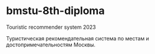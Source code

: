 # bmstu-8th-diploma
Touristic recommender system 2023

Туристическая рекомендательная система по местам и достопримечательностям Москвы.
